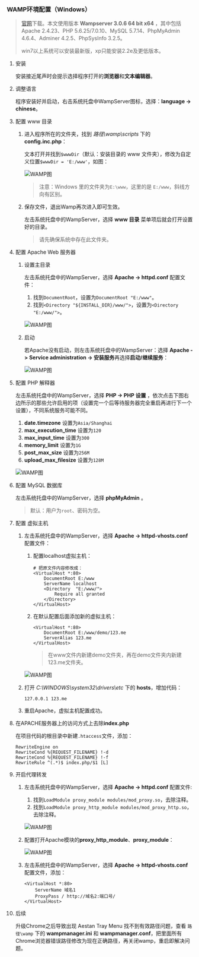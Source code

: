 ### WAMP环境配置（Windows）

>[官网](http://www.wampserver.com)下载。本文使用版本 **Wampserver 3.0.6 64 bit x64** ，其中包括Apache 2.4.23、PHP 5.6.25/7.0.10、MySQL 5.7.14、PhpMyAdmin 4.6.4、Adminer 4.2.5、PhpSysInfo 3.2.5。
>
>win7以上系统可以安装最新版，xp只能安装2.2e及更低版本。

1. 安装

	安装接近尾声时会提示选择程序打开的**浏览器**和**文本编辑器**。
2. 调整语言

	程序安装好并启动，右击系统托盘中WampServer图标，选择：**language -> chinese**。
3. 配置 www 目录

	1. 进入程序所在的文件夹，找到 *路径\wamp\scripts* 下的 **config.inc.php**：

	    文本打开并找到`$wwwDir`（默认：安装目录的 www 文件夹），修改为自定义位置`$wwwDir = 'E:/www'`，如图：

	    ![WAMP图](./images/1.png)

	    >注意：Windows 里的文件夹为`E:\www`，这里的是 `E:/www`，斜线方向有区别。
	2. 保存文件，退出Wamp再次进入即可生效。

	    左击系统托盘中的WampServer，选择 **www 目录** 菜单项后就会打开设置好的目录。

	    >请先确保系统中存在此文件夹。
4. 配置 Apache Web 服务器

	1. 设置主目录

	    左击系统托盘中的WampServer，选择 **Apache -> httpd.conf** 配置文件：

	    1. 找到`DocumentRoot`，设置为`DocumentRoot "E:/www"`。
	    2. 找到`<Directory "${INSTALL_DIR}/www/">`，设置为`<Directory "E:/www/">`。

	    ![WAMP图](./images/2.png)
	2. 启动

        若Apache没有启动，则左击系统托盘中的WampServer：选择 **Apache -> Service administration -> 安装服务**再选择**启动/继续服务**：

        ![WAMP图](./images/5.png)
5. 配置 PHP 解释器

    左击系统托盘中的WampServer，选择 **PHP -> PHP 设置** ，依次点击下图右边所示的那些允许启用的项（设置完一个后等待服务器完全重启再进行下一个设置），不同系统服务可能不同。

    1. **date.timezone** 设置为`Asia/Shanghai`
    2. **max_execution_time** 设置为`120`
    3. **max_input_time** 设置为`300`
    4. **memory_limit** 设置为`1G`
    5. **post_max_size** 设置为`256M`
    6. **upload_max_filesize** 设置为`128M`

    ![WAMP图](./images/3.png)
6. 配置 MySQL 数据库

	左击系统托盘中的WampServer，选择 **phpMyAdmin** 。

	>默认：用户为`root`、密码为空。
7. 配置 虚拟主机
	1. 左击系统托盘中的WampServer，选择 **Apache -> httpd-vhosts.conf** 配置文件：

        1. 配置localhost虚拟主机：

            ```text
            # 把原文件内容修改成：
            <VirtualHost *:80>
                DocumentRoot E:/www
                ServerName localhost
                <Directory  "E:/www/">
                    Require all granted
                </Directory>
            </VirtualHost>
		    ```
		2. 在默认配置后面添加新的虚拟主机：

            ```text
            <VirtualHost *:80>
                DocumentRoot E:/www/demo/123.me
                ServerAlias 123.me
            </VirtualHost>
            ```

		    >在www文件内新建demo文件夹，再在demo文件夹内新建123.me文件夹。

        ![WAMP图](./images/4.png)
	2. 打开 *C:\WINDOWS\system32\drivers\etc* 下的 **hosts**，增加代码：

		```text
		127.0.0.1 123.me
		```
	3. 重启Apache，虚拟主机配置成功。
8. 在APACHE服务器上的访问方式上去除**index.php**

    在项目代码的根目录中新建`.htaccess`文件，添加：

    ```text
    RewriteEngine on
    RewriteCond %{REQUEST_FILENAME} !-d
    RewriteCond %{REQUEST_FILENAME} !-f
    RewriteRule ^(.*)$ index.php/$1 [L]
    ```
9. 开启代理转发

    1. 左击系统托盘中的WampServer，选择 **Apache -> httpd.conf** 配置文件:

        1. 找到`LoadModule proxy_module modules/mod_proxy.so`，去除注释。
        2. 找到`LoadModule proxy_http_module modules/mod_proxy_http.so`，去除注释。

        ![WAMP图](./images/6.png)
    2. 配置打开Apache模块的**proxy_http_module**、**proxy_module**：

        ![WAMP图](./images/7.png)
    3. 左击系统托盘中的WampServer，选择 **Apache -> httpd-vhosts.conf** 配置文件，添加：

        ```text
        <VirtualHost *:80>
            ServerName 域名1
            ProxyPass / http://域名2:端口号/
        </VirtualHost>
        ```
10. 后续

	升级Chrome之后导致出现 Aestan Tray Menu 找不到有效路径问题，查看 `路径\wamp` 下的 **wampmanager.ini** 和 **wampmanager.conf**，把里面所有Chrome浏览器错误路径修改为现在正确路径，再关闭wamp，重启即解决问题。
